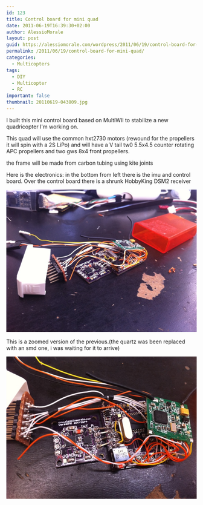 ```yaml
---
id: 123
title: Control board for mini quad
date: 2011-06-19T16:39:30+02:00
author: AlessioMorale
layout: post
guid: https://alessiomorale.com/wordpress/2011/06/19/control-board-for-mini-quad/
permalink: /2011/06/19/control-board-for-mini-quad/
categories:
  - Multicopters
tags:
  - DIY
  - Multicopter
  - RC
important: false
thumbnail: 20110619-043809.jpg
---
```


I built this mini control board based on MultiWII to stabilize a new quadricopter I'm working on.

This quad will use the common hxt2730 motors (rewound for the propellers it will spin with a 2S LiPo) and will have a V tail tw0 5.5x4.5 counter rotating APC propellers and two gws 8x4 front propellers.

the frame will be made from carbon tubing using kite joints

Here is the electronics: in the bottom from left there is the imu and control board. Over the control board there is a shrunk HobbyKing DSM2 receiver

![](20110619-043809.jpg)

This is a zoomed version of the previous.(the quartz was been replaced with an smd one, i was waiting for it to arrive)

![](20110619-043838.jpg)
